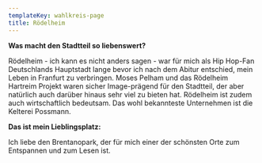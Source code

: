 ```yaml
---
templateKey: wahlkreis-page
title: Rödelheim
---
```

**Was macht den Stadtteil so liebenswert?**

Rödelheim - ich kann es nicht anders sagen - war für mich als Hip Hop-Fan Deutschlands Hauptstadt lange bevor ich nach dem Abitur entschied, mein Leben in Franfurt zu verbringen. Moses Pelham und das Rödelheim Hartreim Projekt waren sicher Image-prägend für den Stadtteil, der aber natürlich auch darüber hinaus sehr viel zu bieten hat. Rödelheim ist zudem auch wirtschaftlich bedeutsam. Das wohl bekannteste Unternehmen ist die Kelterei Possmann.

**Das ist mein Lieblingsplatz:**

Ich liebe den Brentanopark, der für mich einer der schönsten Orte zum Entspannen und zum Lesen ist.